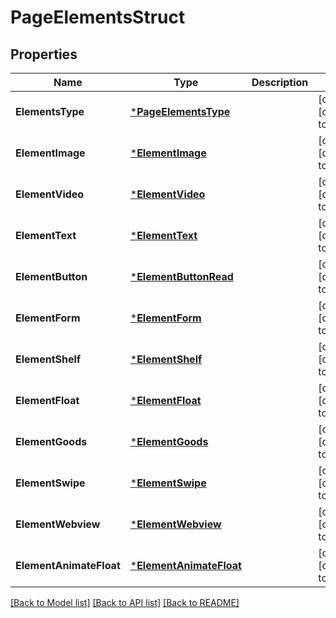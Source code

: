 # PageElementsStruct

## Properties
Name | Type | Description | Notes
------------ | ------------- | ------------- | -------------
**ElementsType** | [***PageElementsType**](PageElementsType.md) |  | [optional] [default to null]
**ElementImage** | [***ElementImage**](element_image.md) |  | [optional] [default to null]
**ElementVideo** | [***ElementVideo**](element_video.md) |  | [optional] [default to null]
**ElementText** | [***ElementText**](element_text.md) |  | [optional] [default to null]
**ElementButton** | [***ElementButtonRead**](element_button_read.md) |  | [optional] [default to null]
**ElementForm** | [***ElementForm**](element_form.md) |  | [optional] [default to null]
**ElementShelf** | [***ElementShelf**](element_shelf.md) |  | [optional] [default to null]
**ElementFloat** | [***ElementFloat**](element_float.md) |  | [optional] [default to null]
**ElementGoods** | [***ElementGoods**](element_goods.md) |  | [optional] [default to null]
**ElementSwipe** | [***ElementSwipe**](element_swipe.md) |  | [optional] [default to null]
**ElementWebview** | [***ElementWebview**](element_webview.md) |  | [optional] [default to null]
**ElementAnimateFloat** | [***ElementAnimateFloat**](element_animate_float.md) |  | [optional] [default to null]

[[Back to Model list]](../README.md#documentation-for-models) [[Back to API list]](../README.md#documentation-for-api-endpoints) [[Back to README]](../README.md)


